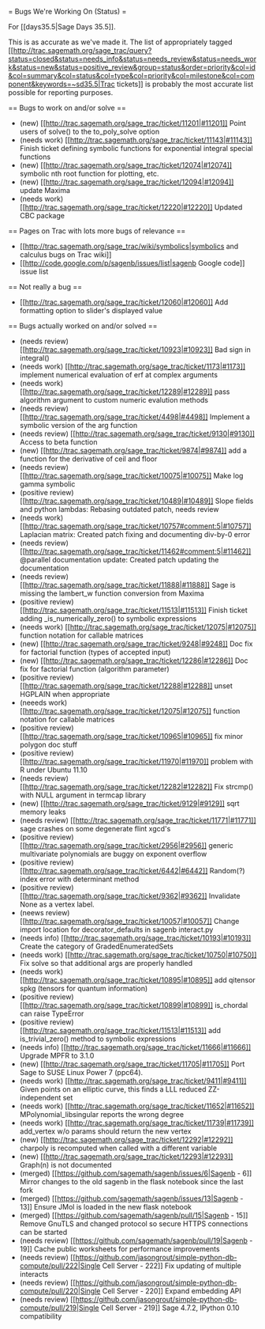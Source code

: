 = Bugs We're Working On (Status) =

For [[days35.5|Sage Days 35.5]].

This is as accurate as we've made it.  The list of appropriately tagged [[http://trac.sagemath.org/sage_trac/query?status=closed&status=needs_info&status=needs_review&status=needs_work&status=new&status=positive_review&group=status&order=priority&col=id&col=summary&col=status&col=type&col=priority&col=milestone&col=component&keywords=~sd35.5|Trac tickets]] is probably the most accurate list possible for reporting purposes.

== Bugs to work on and/or solve ==

 * (new) [[http://trac.sagemath.org/sage_trac/ticket/11201|#11201]] Point users of solve() to the to_poly_solve option
 * (needs work) [[http://trac.sagemath.org/sage_trac/ticket/11143|#11143]] Finish ticket defining symbolic functions for exponential integral special functions
 * (new) [[http://trac.sagemath.org/sage_trac/ticket/12074|#12074]] symbolic nth root function for plotting, etc.
 * (new) [[http://trac.sagemath.org/sage_trac/ticket/12094|#12094]] update Maxima
 * (needs work) [[http://trac.sagemath.org/sage_trac/ticket/12220|#12220]] Updated CBC package
 
== Pages on Trac with lots more bugs of relevance ==
 * [[http://trac.sagemath.org/sage_trac/wiki/symbolics|symbolics and calculus bugs on Trac wiki]]
 * [[http://code.google.com/p/sagenb/issues/list|sagenb Google code]] issue list

== Not really a bug ==

 * [[http://trac.sagemath.org/sage_trac/ticket/12060|#12060]] Add formatting option to slider's displayed value 

== Bugs actually worked on and/or solved ==

 * (needs review) [[http://trac.sagemath.org/sage_trac/ticket/10923|#10923]] Bad sign in integral()
 * (needs work) [[http://trac.sagemath.org/sage_trac/ticket/1173|#1173]] implement numerical evaluation of erf at complex arguments
 * (needs work) [[http://trac.sagemath.org/sage_trac/ticket/12289|#12289]] pass algorithm argument to custom numeric evalution methods
 * (needs review) [[http://trac.sagemath.org/sage_trac/ticket/4498|#4498]] Implement a symbolic version of the arg function
 * (needs review) [[http://trac.sagemath.org/sage_trac/ticket/9130|#9130]] Access to beta function
 * (new) [[http://trac.sagemath.org/sage_trac/ticket/9874|#9874]] add a function for the derivative of ceil and floor
 * (needs review) [[http://trac.sagemath.org/sage_trac/ticket/10075|#10075]] Make log gamma symbolic
 * (positive review) [[http://trac.sagemath.org/sage_trac/ticket/10489|#10489]] Slope fields and python lambdas: Rebasing outdated patch, needs review
 * (needs work) [[http://trac.sagemath.org/sage_trac/ticket/10757#comment:5|#10757]] Laplacian matrix: Created patch fixing and documenting div-by-0 error
 * (needs review) [[http://trac.sagemath.org/sage_trac/ticket/11462#comment:5|#11462]] @parallel documentation update: Created patch updating the documentation
 * (needs review) [[http://trac.sagemath.org/sage_trac/ticket/11888|#11888]] Sage is missing the lambert_w function conversion from Maxima
 * (positive review) [[http://trac.sagemath.org/sage_trac/ticket/11513|#11513]] Finish ticket adding _is_numerically_zero() to symbolic expressions
 * (needs work) [[http://trac.sagemath.org/sage_trac/ticket/12075|#12075]] function notation for callable matrices
 * (new) [[http://trac.sagemath.org/sage_trac/ticket/9248|#9248]] Doc fix for factorial function (types of accepted input)
 * (new) [[http://trac.sagemath.org/sage_trac/ticket/12286|#12286]] Doc fix for factorial function (algorithm parameter) 
 * (positive review) [[http://trac.sagemath.org/sage_trac/ticket/12288|#12288]] unset HGPLAIN when appropriate
 * (neeeds work) [[http://trac.sagemath.org/sage_trac/ticket/12075|#12075]] function notation for callable matrices
 * (positive review) [[http://trac.sagemath.org/sage_trac/ticket/10965|#10965]] fix minor polygon doc stuff
 * (positive review) [[http://trac.sagemath.org/sage_trac/ticket/11970|#11970]] problem with R under Ubuntu 11.10
 * (needs review) [[http://trac.sagemath.org/sage_trac/ticket/12282|#12282]] Fix strcmp() with NULL argument in termcap library
 * (new) [[http://trac.sagemath.org/sage_trac/ticket/9129|#9129]] sqrt memory leaks
 * (needs review) [[http://trac.sagemath.org/sage_trac/ticket/11771|#11771]] sage crashes on some degenerate flint xgcd's
 * (positive review) [[http://trac.sagemath.org/sage_trac/ticket/2956|#2956]] generic multivariate polynomials are buggy on exponent overflow
 * (positive review) [[http://trac.sagemath.org/sage_trac/ticket/6442|#6442]] Random(?) index error with determinant method
 * (positive review) [[http://trac.sagemath.org/sage_trac/ticket/9362|#9362]] Invalidate None as a vertex label.
 * (neews review) [[http://trac.sagemath.org/sage_trac/ticket/10057|#10057]] Change import location for decorator_defaults in sagenb interact.py
 * (needs info) [[http://trac.sagemath.org/sage_trac/ticket/10193|#10193]] Create the category of GradedEnumeratedSets
 * (needs work) [[http://trac.sagemath.org/sage_trac/ticket/10750|#10750]] Fix solve so that additional args are properly handled
 * (needs work) [[http://trac.sagemath.org/sage_trac/ticket/10895|#10895]] add qitensor spkg (tensors for quantum information)
 * (positive review) [[http://trac.sagemath.org/sage_trac/ticket/10899|#10899]] is_chordal can raise TypeError
 * (positive review) [[http://trac.sagemath.org/sage_trac/ticket/11513|#11513]] add is_trivial_zero() method to symbolic expressions
 * (needs info) [[http://trac.sagemath.org/sage_trac/ticket/11666|#11666]] Upgrade MPFR to 3.1.0
 * (new) [[http://trac.sagemath.org/sage_trac/ticket/11705|#11705]] Port Sage to SUSE Linux Power 7 (ppc64).
 * (needs work) [[http://trac.sagemath.org/sage_trac/ticket/9411|#9411]] Given points on an elliptic curve, this finds a LLL reduced ZZ-independent set
 * (needs work) [[http://trac.sagemath.org/sage_trac/ticket/11652|#11652]] MPolynomial_libsingular reports the wrong degree
 * (needs work) [[http://trac.sagemath.org/sage_trac/ticket/11739|#11739]] add_vertex w/o params should return the new vertex
 * (new) [[http://trac.sagemath.org/sage_trac/ticket/12292|#12292]] charpoly is recomputed when called with a different variable
 * (new) [[http://trac.sagemath.org/sage_trac/ticket/12293|#12293]] Graph(n) is not documented
 * (merged) [[https://github.com/sagemath/sagenb/issues/6|Sagenb - 6]] Mirror changes to the old sagenb in the flask notebook since the last fork
 * (merged) [[https://github.com/sagemath/sagenb/issues/13|Sagenb - 13]] Ensure JMol is loaded in the new flask notebook
 * (merged) [[https://github.com/sagemath/sagenb/pull/15|Sagenb - 15]] Remove GnuTLS and changed protocol so secure HTTPS connections can be started
 * (needs review) [[https://github.com/sagemath/sagenb/pull/19|Sagenb - 19]] Cache public worksheets for performance improvements
 * (needs review) [[https://github.com/jasongrout/simple-python-db-compute/pull/222|Single Cell Server - 222]] Fix updating of multiple interacts
 * (needs review) [[https://github.com/jasongrout/simple-python-db-compute/pull/220|Single Cell Server - 220]] Expand embedding API
 * (needs review) [[https://github.com/jasongrout/simple-python-db-compute/pull/219|Single Cell Server - 219]] Sage 4.7.2, IPython 0.10 compatibility
